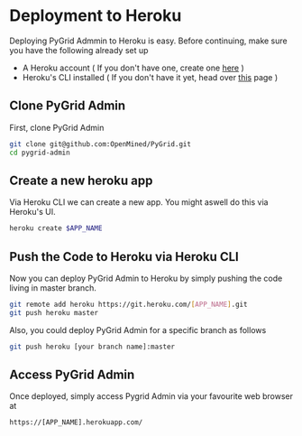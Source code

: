 # Deployment to Heroku

Deploying PyGrid Admmin to Heroku is easy. Before continuing, make sure you have
the following already set up

- A Heroku account ( If you don't have one, create one
  [here](https://signup.heroku.com) )
- Heroku's CLI installed ( If you don't have it yet, head over
  [this](https://devcenter.heroku.com/articles/heroku-cli) page )

## Clone PyGrid Admin

First, clone PyGrid Admin

```bash
git clone git@github.com:OpenMined/PyGrid.git
cd pygrid-admin
```

## Create a new heroku app

Via Heroku CLI we can create a new app. You might aswell do this via Heroku's
UI.

```bash
heroku create $APP_NAME
```

## Push the Code to Heroku via Heroku CLI

Now you can deploy PyGrid Admin to Heroku by simply pushing the code living in
master branch.

```bash
git remote add heroku https://git.heroku.com/[APP_NAME].git
git push heroku master
```

Also, you could deploy PyGrid Admin for a specific branch as follows

```bash
git push heroku [your branch name]:master
```

## Access PyGrid Admin

Once deployed, simply access Pygrid Admin via your favourite web browser at

```
https://[APP_NAME].herokuapp.com/
```
